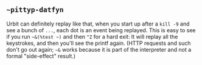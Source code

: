 ## `~pittyp-datfyn`
Urbit can definitely replay like that, when you start up after a `kill -9` and see a bunch of `...`, each dot is an event being replayed. This is easy to see if you run `~&(%test ~)` and then `^Z` for a hard exit: It will replay all the keystrokes, and then you'll see the printf again. (HTTP requests and such don't go out again;  `~&` works because it is part of the interpreter and not a formal "side-effect" result.)